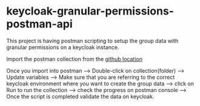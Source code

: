 # keycloak-granular-permissions-postman-api
This project is having postman scripting to setup the group data with granular permissions on a keycloak instance. 

Import the postman collection from the [github location](https://github.com/lokeshrangineni/keycloak-granular-permissions-setup-using-rest-apis/blob/main/Keycloak-Granular-Permissions.postman_collection.json)

Once you import into postman --> Double-click on collection(folder) --> Update variables --> Make sure that you are referring to the correct keycloak environment where you want to create the group data --> click on Run to run the collection --> check the progress on postman console --> Once the script is completed validate the data on keycloak.